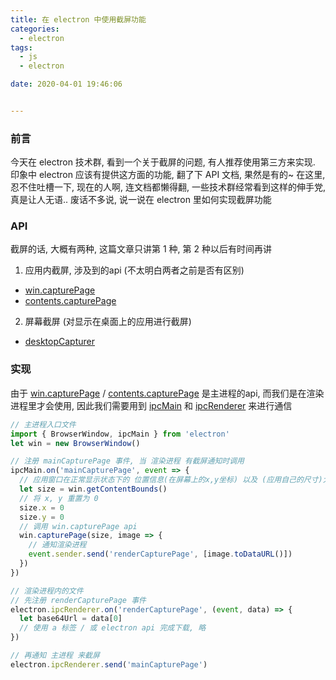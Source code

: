 ```yaml
---
title: 在 electron 中使用截屏功能
categories: 
  - electron
tags: 
  - js
  - electron

date: 2020-04-01 19:46:06


---
```


### 前言
今天在 electron 技术群, 看到一个关于截屏的问题, 有人推荐使用第三方来实现. 
印象中 electron 应该有提供这方面的功能, 翻了下 API 文档, 果然是有的~ 在这里, 忍不住吐槽一下, 现在的人啊, 连文档都懒得翻, 一些技术群经常看到这样的伸手党, 真是让人无语.. 废话不多说, 说一说在 electron 里如何实现截屏功能

### API
截屏的话, 大概有两种, 这篇文章只讲第 1 种, 第 2 种以后有时间再讲
1. 应用内截屏, 涉及到的api (不太明白两者之前是否有区别)
  - [win.capturePage](https://electronjs.org/docs/all#wincapturepagerect-callback)
  - [contents.capturePage](https://electronjs.org/docs/all#contentscapturepagerect-callback)
2. 屏幕截屏 (对显示在桌面上的应用进行截屏)
  - [desktopCapturer](https://electronjs.org/docs/api/desktop-capturer#desktopcapturer)
   
### 实现
由于 [win.capturePage](https://electronjs.org/docs/all#wincapturepagerect-callback) / [contents.capturePage](https://electronjs.org/docs/all#contentscapturepagerect-callback) 是主进程的api, 而我们是在渲染进程里才会使用, 因此我们需要用到 [ipcMain](https://electronjs.org/docs/api/ipc-main) 和 [ipcRenderer](https://electronjs.org/docs/api/ipc-renderer) 来进行通信

``` js
// 主进程入口文件
import { BrowserWindow, ipcMain } from 'electron'
let win = new BrowserWindow()

// 注册 mainCapturePage 事件, 当 渲染进程 有截屏通知时调用
ipcMain.on('mainCapturePage', event => {
  // 应用窗口在正常显示状态下的 位置信息(在屏幕上的x,y坐标) 以及 (应用自己的尺寸)大小信息
  let size = win.getContentBounds()
  // 将 x, y 重置为 0
  size.x = 0
  size.y = 0
  // 调用 win.capturePage api
  win.capturePage(size, image => {
    // 通知渲染进程
    event.sender.send('renderCapturePage', [image.toDataURL()])
  })
})

// 渲染进程内的文件
// 先注册 renderCapturePage 事件
electron.ipcRenderer.on('renderCapturePage', (event, data) => {
  let base64Url = data[0]
  // 使用 a 标签 / 或 electron api 完成下载, 略
})

// 再通知 主进程 来截屏
electron.ipcRenderer.send('mainCapturePage')
```
